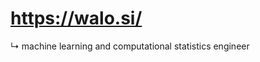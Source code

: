 # https://walo.si/
&rdsh; machine learning and computational statistics engineer
<!---
asa-jg/asa-jg is a ✨ special ✨ repository because its `README.md` (this file) appears on your GitHub profile.
You can click the Preview link to take a look at your changes.
--->
